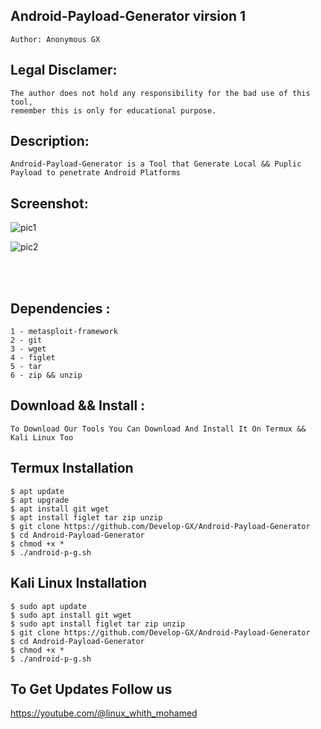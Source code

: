 ## Android-Payload-Generator virsion 1 
    Author: Anonymous GX

## Legal Disclamer:
    The author does not hold any responsibility for the bad use of this tool,
    remember this is only for educational purpose.

## Description:
    Android-Payload-Generator is a Tool that Generate Local && Puplic Payload to penetrate Android Platforms

## Screenshot:
![pic1](https://l.top4top.io/p_3386qi4je1.png)

![pic2](https://a.top4top.io/p_3386vdkft2.png)

<br /><br />

## Dependencies :
    1 - metasploit-framework
	2 - git
	3 - wget
	4 - figlet
	5 - tar
	6 - zip && unzip

## Download && Install :
    To Download Our Tools You Can Download And Install It On Termux && Kali Linux Too 

## Termux Installation

    $ apt update
    $ apt upgrade
    $ apt install git wget 
    $ apt install figlet tar zip unzip
    $ git clone https://github.com/Develop-GX/Android-Payload-Generator
    $ cd Android-Payload-Generator
    $ chmod +x *
    $ ./android-p-g.sh

## Kali Linux Installation
      
    $ sudo apt update
    $ sudo apt install git wget 
    $ sudo apt install figlet tar zip unzip
    $ git clone https://github.com/Develop-GX/Android-Payload-Generator
    $ cd Android-Payload-Generator
    $ chmod +x *
    $ ./android-p-g.sh
    
      

## To Get Updates Follow us 

https://youtube.com/@linux_whith_mohamed
